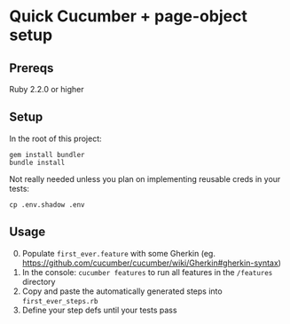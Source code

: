 # Quick Cucumber + page-object setup

## Prereqs

Ruby 2.2.0 or higher

## Setup

In the root of this project:
```
gem install bundler
bundle install
```

Not really needed unless you plan on implementing reusable creds in your tests:
```
cp .env.shadow .env
```

## Usage

0. Populate `first_ever.feature` with some Gherkin (eg. https://github.com/cucumber/cucumber/wiki/Gherkin#gherkin-syntax)
0. In the console: `cucumber features` to run all features in the `/features` directory
0. Copy and paste the automatically generated steps into `first_ever_steps.rb`
0. Define your step defs until your tests pass
